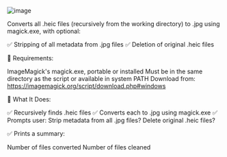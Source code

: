 ![image](https://github.com/user-attachments/assets/8dea1e88-6212-48f2-8eb2-ffcb69335cd0)

Converts all .heic files (recursively from the working directory) to .jpg using magick.exe, with optional:

✅ Stripping of all metadata from .jpg files
✅ Deletion of original .heic files

🔧 Requirements:

ImageMagick's magick.exe, portable or installed
Must be in the same directory as the script or available in system PATH
Download from: https://imagemagick.org/script/download.php#windows

🧠 What It Does:

✅ Recursively finds .heic files
✅ Converts each to .jpg using magick.exe
✅ Prompts user:
Strip metadata from all .jpg files?
Delete original .heic files?

✅ Prints a summary:

Number of files converted
Number of files cleaned
